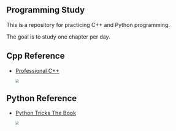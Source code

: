 ## Programming Study

This is a repository for practicing C++ and Python programming.

The goal is to study one chapter per day.

## Cpp Reference

- [Professional C++](http://www.yes24.com/Product/Goods/77669043)

  <left><img src="http://image.yes24.com/goods/77669043/800x0"  style="zoom:50%"></left>



## Python Reference

- [Python Tricks The Book](http://www.yes24.com/Product/Goods/68835284)

  <left><img src="http://image.yes24.com/goods/68835284/800x0"  style="zoom:50%"></left>

